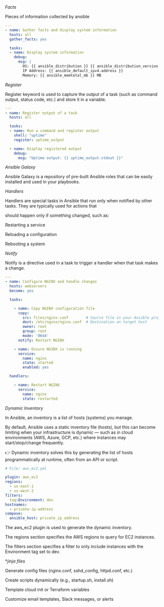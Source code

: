 *Facts*

Pieces of information collected by ansible 

```yaml
---
- name: Gather facts and display system information
  hosts: all
  gather_facts: yes

  tasks:
  - name: Display system information
    debug:
      msg: |
        OS: {{ ansible_distribution }} {{ ansible_distribution_version }}
        IP Address: {{ ansible_default_ipv4.address }}
        Memory: {{ ansible_memtotal_mb }} MB
```

*Register*

Register keyword is used to capture the output of a task (such as command output, status code, etc.) and store it in a variable.

```yaml
---
- name: Register output of a task
  hosts: all

  tasks:
  - name: Run a command and register output
    shell: "uptime"
    register: uptime_output

  - name: Display registered output
    debug:
      msg: "Uptime output: {{ uptime_output.stdout }}"
```

*Ansible Galaxy*

Ansible Galaxy is a repository of pre-built Ansible roles that can be easily installed and used in your playbooks. 

*Handlers*

Handlers are special tasks in Ansible that run only when notified by other tasks. They are typically used for actions that 

should happen only if something changed, such as:

Restarting a service

Reloading a configuration

Rebooting a system

*Notify*

Notify is a directive used in a task to trigger a handler when that task makes a change.

```yaml
---
- name: Configure NGINX and handle changes
  hosts: webservers
  become: yes

  tasks:

    - name: Copy NGINX configuration file
      copy:
        src: files/nginx.conf        # Source file in your Ansible project
        dest: /etc/nginx/nginx.conf  # Destination on target host
        owner: root
        group: root
        mode: '0644'
      notify: Restart NGINX

    - name: Ensure NGINX is running
      service:
        name: nginx
        state: started
        enabled: yes

  handlers:

    - name: Restart NGINX
      service:
        name: nginx
        state: restarted
```

*Dynamic Inventory*

In Ansible, an inventory is a list of hosts (systems) you manage.

By default, Ansible uses a static inventory file (hosts), but this can become limiting when your infrastructure is dynamic — such as in cloud environments (AWS, Azure, GCP, etc.) where instances may start/stop/change frequently.

👉 Dynamic inventory solves this by generating the list of hosts programmatically at runtime, often from an API or script.

```yaml
# File: aws_ec2.yml

plugin: aws_ec2
regions:
  - us-east-1
  - us-west-2
filters:
  tag:Environment: dev
hostnames:
  - private-ip-address
compose:
  ansible_host: private_ip_address
```
The aws_ec2 plugin is used to generate the dynamic inventory.

The regions section specifies the AWS regions to query for EC2 instances.

The filters section specifies a filter to only include instances with the Environment tag set to dev.

**jinja files*

Generate config files (nginx.conf, sshd_config, httpd.conf, etc.)

Create scripts dynamically (e.g., startup.sh, install.sh)

Template cloud init or Terraform variables

Customize email templates, Slack messages, or alerts
